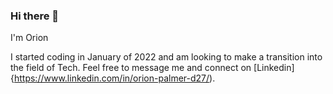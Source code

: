 ### Hi there 👋
I'm Orion

<!--
**Composer0/Composer0** is a ✨ _special_ ✨ repository because its `README.md` (this file) appears on your GitHub profile.

Here are some ideas to get you started:

- 🔭 I’m currently working on ...
- 🌱 I’m currently learning ...
- 👯 I’m looking to collaborate on ...
- 🤔 I’m looking for help with ...
- 💬 Ask me about ...
- 📫 How to reach me: ...
- 😄 Pronouns: ...
- ⚡ Fun fact: ...
-->

I started coding in January of 2022 and am looking to make a transition into the field of Tech.
Feel free to message me and connect on [Linkedin]{https://www.linkedin.com/in/orion-palmer-d27/).

